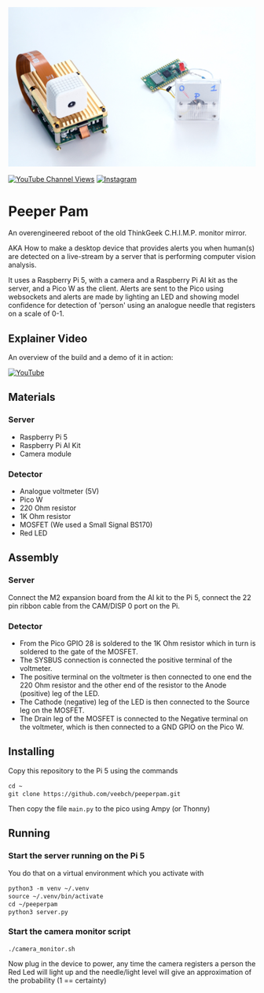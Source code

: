 ![Sketch](/images/actionshot.png)

[![YouTube Channel Views](https://img.shields.io/youtube/channel/views/UCz5BOU9J9pB_O0B8-rDjCWQ?style=flat&logo=youtube&logoColor=red&labelColor=white&color=ffed53)](https://www.youtube.com/channel/UCz5BOU9J9pB_O0B8-rDjCWQ) [![Instagram](https://img.shields.io/github/stars/veebch?style=flat&logo=github&logoColor=black&labelColor=white&color=ffed53)](https://www.instagram.com/v_e_e_b/)

# Peeper Pam

An overengineered reboot of the old ThinkGeek C.H.I.M.P. monitor mirror. 

AKA How to make a desktop device that provides alerts you when human(s) are detected on a live-stream by a server that is performing computer vision analysis. 

It uses a Raspberry Pi 5, with a camera and a Raspberry Pi AI kit as the server, and a Pico W as the client. Alerts are sent to the Pico using websockets and alerts are made by lighting an LED and showing model confidence for detection of 'person' using an analogue needle that registers on a scale of 0-1.

## Explainer Video

An overview of the build and a demo of it in action:

[![YouTube](http://i.ytimg.com/vi/Vn3WaVIr5v0/hqdefault.jpg)](https://www.youtube.com/watch?v=Vn3WaVIr5v0)


##  Materials
### Server 
- Raspberry Pi 5
- Raspberry Pi AI Kit
- Camera module 

### Detector
- Analogue voltmeter (5V) 
- Pico W
- 220 Ohm resistor
- 1K Ohm resistor
- MOSFET (We used a Small Signal BS170)
- Red LED

## Assembly

### Server

Connect the M2 expansion board from the AI kit to the Pi 5, connect the 22 pin ribbon cable from the CAM/DISP 0 port on the Pi.

### Detector

- From the Pico GPIO 28 is soldered to the 1K Ohm resistor which in turn is soldered to the gate of the MOSFET. 
- The SYSBUS connection is connected the positive terminal of the voltmeter. 
- The positive terminal on the voltmeter is then connected to one end the 220 Ohm resistor and the other end of the resistor to the Anode (positive) leg of the LED. 
- The Cathode (negative) leg of the LED is then connected to the Source leg on the MOSFET. 
- The Drain leg of the MOSFET is connected to the Negative terminal on the voltmeter, which is then connected to a GND GPIO on the Pico W.

## Installing

Copy this repository to the Pi 5 using the commands 
```
cd ~
git clone https://github.com/veebch/peeperpam.git
```
Then copy the file `main.py` to the pico using Ampy (or Thonny)

## Running

### Start the server running on the Pi 5
You do that on a virtual environment which you activate with
```
python3 -m venv ~/.venv
source ~/.venv/bin/activate
cd ~/peeperpam
python3 server.py
```
### Start the camera monitor script
```
./camera_monitor.sh
```

Now plug in the device to power, any time the camera registers a person the Red Led will light up and the needle/light level will give an approximation of the probability (1 == certainty)


